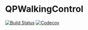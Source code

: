 # QPWalkingControl

[![Build Status](https://travis-ci.org/tkoolen/QPWalkingControl.jl.svg?branch=master)](https://travis-ci.org/tkoolen/QPWalkingControl.jl)
[![Codecov](https://codecov.io/gh/tkoolen/QPWalkingControl.jl/branch/master/graph/badge.svg)](https://codecov.io/gh/tkoolen/QPWalkingControl.jl)
